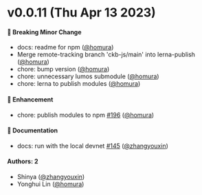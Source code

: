 # v0.0.11 (Thu Apr 13 2023)

#### 🔨 Breaking Minor Change

- docs: readme for npm ([@homura](https://github.com/homura))
- Merge remote-tracking branch 'ckb-js/main' into lerna-publish ([@homura](https://github.com/homura))
- chore: bump version ([@homura](https://github.com/homura))
- chore: unnecessary lumos submodule ([@homura](https://github.com/homura))
- chore: lerna to publish modules ([@homura](https://github.com/homura))

#### 🚀 Enhancement

- chore: publish modules to npm [#196](https://github.com/ckb-js/nexus/pull/196) ([@homura](https://github.com/homura))

#### 📝 Documentation

- docs: run with the local devnet [#145](https://github.com/ckb-js/nexus/pull/145) ([@zhangyouxin](https://github.com/zhangyouxin))

#### Authors: 2

- Shinya ([@zhangyouxin](https://github.com/zhangyouxin))
- Yonghui Lin ([@homura](https://github.com/homura))
